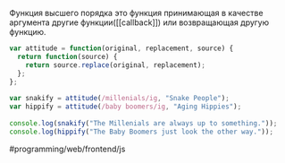 Функция высшего порядка это функция принимающая в качестве аргумента другие функции([[callback]]) или возвращающая другую функцию.

```js
var attitude = function(original, replacement, source) {
  return function(source) {
    return source.replace(original, replacement);
  };
};
 
var snakify = attitude(/millenials/ig, "Snake People");
var hippify = attitude(/baby boomers/ig, "Aging Hippies");
 
console.log(snakify("The Millenials are always up to something."));
console.log(hippify("The Baby Boomers just look the other way."));
```


#programming/web/frontend/js